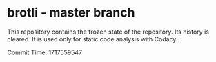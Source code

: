 # brotli - master branch

This repository contains the frozen state of the repository.
Its history is cleared. It is used only for static code
analysis with Codacy.

Commit Time: 1717559547